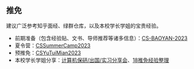 ## 推免

建议广泛参考知乎面经、绿群仓库，以及本校学长学姐的宝贵经验。

 - 前期准备（包含经验贴、文书、导师推荐等诸多信息）：[CS-BAOYAN-2023](https://github.com/CS-BAOYAN/CS-BAOYAN-2023)
 - 夏令营：[CSSummerCamp2023](https://github.com/CS-BAOYAN/CSSummerCamp2023)
 - 预推免：[CSYuTuiMian2023](https://github.com/CS-BAOYAN/CSYuTuiMian2023)
 - 本校学长学姐分享：[计算机保研/出国/实习分享会](https://m.bilibili.com/video/av97566677)、[18推免经验整理](https://gitee.com/cyranozz/cqu_tm18)